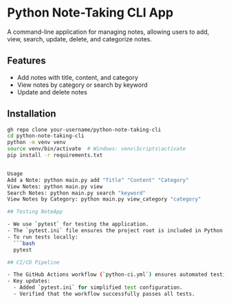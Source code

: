 # Python Note-Taking CLI App

A command-line application for managing notes, allowing users to add, view, search, update, delete, and categorize notes.

## Features
- Add notes with title, content, and category
- View notes by category or search by keyword
- Update and delete notes

## Installation
```bash
gh repo clone your-username/python-note-taking-cli
cd python-note-taking-cli
python -m venv venv
source venv/bin/activate  # Windows: venv\Scripts\activate
pip install -r requirements.txt


Usage
Add a Note: python main.py add "Title" "Content" "Category"
View Notes: python main.py view
Search Notes: python main.py search "keyword"
View Notes by Category: python main.py view_category "category"

## Testing NoteApp

- We use `pytest` for testing the application.
- The `pytest.ini` file ensures the project root is included in Python’s module search path, simplifying test execution.
- To run tests locally:
  ```bash
  pytest

## CI/CD Pipeline

- The GitHub Actions workflow (`python-ci.yml`) ensures automated testing on every push to the `main` branch.
- Key updates:
  - Added `pytest.ini` for simplified test configuration.
  - Verified that the workflow successfully passes all tests.
